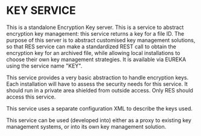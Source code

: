 # KEY SERVICE

This is a standalone Encryption Key server. This is a service to abstract encryption key management: this service returns a key for a file ID. The purpose of this server is to abstract customised key management solutions, so that RES service can make a standardized REST call to obtain the encryption key for an archived file, while allowing local installations to choose their own key management strategies. It is available via EUREKA using the service name "KEY".

This service provides a very basic abstraction to handle encryption keys. Each installation will have to assess the security needs for this service. It should run in a private area shielded from outside access. Only RES should access this service.

This service uses a separate configuration XML to describe the keys used.

This service can be used (developed into) either as a proxy to existing key management systems, or into its own key management solution.


